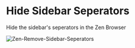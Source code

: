 
# Hide Sidebar Seperators
Hide the sidebar's seperators in the Zen Browser

![Zen-Remove-Sidebar-Seperators](https://github.com/user-attachments/assets/9702b439-6293-4b7a-a8f8-fca3d7d3d134)
